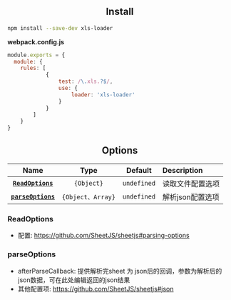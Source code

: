 
<h2 align="center">Install</h2>

```bash
npm install --save-dev xls-loader
```

**webpack.config.js**
```js
module.exports = {
  module: {
    rules: [
            {
                test: /\.xls.?$/,
                use: {
                    loader: 'xls-loader'
                }
            }
        ]
    }
}
```

<h2 align="center">Options</h2>

|Name|Type|Default|Description|
|:--:|:--:|:-----:|:----------|
|**[`ReadOptions`](#ReadOptions)**|`{Object}`|`undefined`|读取文件配置选项|
|**[`parseOptions`](#parseOptions)**|`{Object、Array}`|`undefined`|解析json配置选项|

### ReadOptions
- 配置: https://github.com/SheetJS/sheetjs#parsing-options

### parseOptions
- afterParseCallback: 提供解析完sheet 为 json后的回调，参数为解析后的json数据，可在此处编辑返回的json结果
- 其他配置项: https://github.com/SheetJS/sheetjs#json

